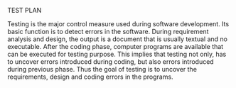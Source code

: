 TEST PLAN

Testing is the major control measure used during software development.
Its basic function is to detect errors in the software.
During requirement analysis and design, the output is a document that is usually textual and no executable.
After the coding phase, computer programs are available that can be executed for testing purpose. 
This implies that testing not only, has to uncover errors introduced during coding, but also errors introduced during previous phase.
Thus the goal of testing is to uncover the requirements, design and coding errors in the programs. 
